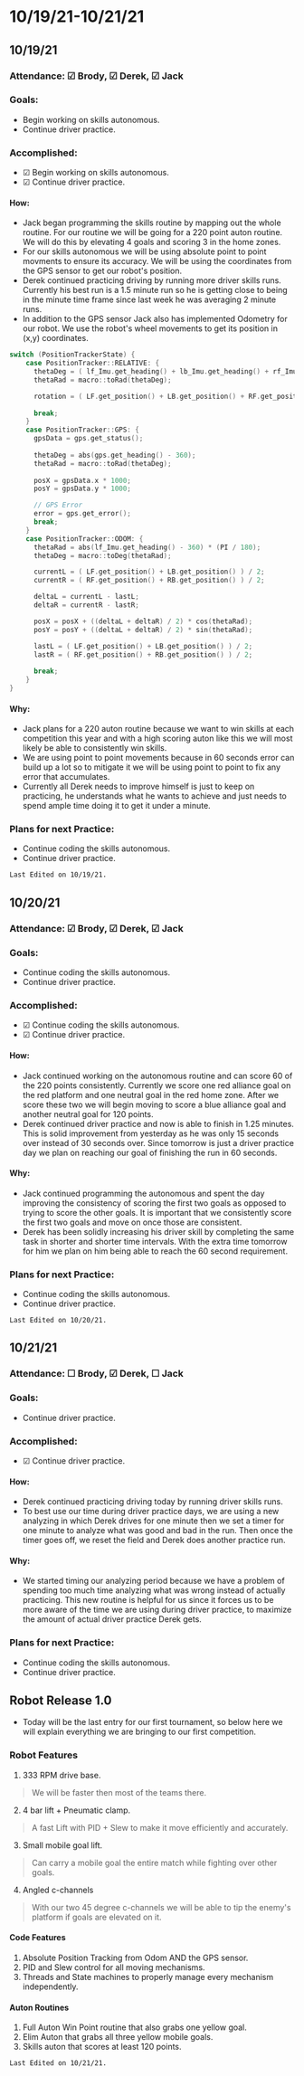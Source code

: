 # 10/19/21-10/21/21
## 10/19/21
### Attendance: &#9745; Brody, &#9745; Derek, &#9745; Jack
### Goals:
- Begin working on skills autonomous.
- Continue driver practice.
### Accomplished:
- &#9745; Begin working on skills autonomous.
- &#9745; Continue driver practice.
#### How:
- Jack began programming the skills routine by mapping out the whole routine. For our routine we will be going for a 220 point auton routine. We will do this by elevating 4 goals and scoring 3 in the home zones. 
- For our skills autonomous we will be using absolute point to point movments to ensure its accuracy. We will be using the coordinates from the GPS sensor to get our robot's position.
- Derek continued practicing driving by running more driver skills runs. Currently his best run is a 1.5 minute run so he is getting close to being in the minute time frame since last week he was averaging 2 minute runs.
- In addition to the GPS sensor Jack also has implemented Odometry for our robot. We use the robot's wheel movements to get its position in (x,y) coordinates.
```c++
switch (PositionTrackerState) {
    case PositionTracker::RELATIVE: {
      thetaDeg = ( lf_Imu.get_heading() + lb_Imu.get_heading() + rf_Imu.get_heading() + rb_Imu.get_heading() )/4;
      thetaRad = macro::toRad(thetaDeg);

      rotation = ( LF.get_position() + LB.get_position() + RF.get_position() + RB.get_position() ) /4;
      
      break;
    }
    case PositionTracker::GPS: {
      gpsData = gps.get_status();
      
      thetaDeg = abs(gps.get_heading() - 360);
      thetaRad = macro::toRad(thetaDeg);
      
      posX = gpsData.x * 1000;
      posY = gpsData.y * 1000;

      // GPS Error
      error = gps.get_error();
      break;
    }
    case PositionTracker::ODOM: {
      thetaRad = abs(lf_Imu.get_heading() - 360) * (PI / 180);
      thetaDeg = macro::toDeg(thetaRad);

      currentL = ( LF.get_position() + LB.get_position() ) / 2;
      currentR = ( RF.get_position() + RB.get_position() ) / 2;

      deltaL = currentL - lastL;
      deltaR = currentR - lastR;

      posX = posX + ((deltaL + deltaR) / 2) * cos(thetaRad);
      posY = posY + ((deltaL + deltaR) / 2) * sin(thetaRad);

      lastL = ( LF.get_position() + LB.get_position() ) / 2;
      lastR = ( RF.get_position() + RB.get_position() ) / 2;
      
      break;
    }
}
```
#### Why:
- Jack plans for a 220 auton routine because we want to win skills at each competition this year and with a high scoring auton like this we will most likely be able to consistently win skills.
- We are using point to point movements because in 60 seconds error can build up a lot so to mitigate it we will be using point to point to fix any error that accumulates.
- Currently all Derek needs to improve himself is just to keep on practicing, he understands what he wants to achieve and just needs to spend ample time doing it to get it under a minute.

### Plans for next Practice:
- Continue coding the skills autonomous.
- Continue driver practice.

```{important}
Last Edited on 10/19/21.
```

## 10/20/21
### Attendance: &#9745; Brody, &#9745; Derek, &#9745; Jack 
### Goals:
- Continue coding the skills autonomous.
- Continue driver practice.
### Accomplished:
- &#9745; Continue coding the skills autonomous.
- &#9745; Continue driver practice.
#### How:
- Jack continued working on the autonomous routine and can score 60 of the 220 points consistently. Currently we score one red alliance goal on the red platform and one neutral goal in the red home zone. After we score these two we will begin moving to score a blue alliance goal and another neutral goal for 120 points.
- Derek continued driver practice and now is able to finish in 1.25 minutes. This is solid improvement from yesterday as he was only 15 seconds over instead of 30 seconds over. Since tomorrow is just a driver practice day we plan on reaching our goal of finishing the run in 60 seconds.
#### Why:
- Jack continued programming the autonomous and spent the day improving the consistency of scoring the first two goals as opposed to trying to score the other goals. It is important that we consistently score the first two goals and move on once those are consistent.
- Derek has been solidly increasing his driver skill by completing the same task in shorter and shorter time intervals. With the extra time tomorrow for him we plan on him being able to reach the 60 second requirement. 
### Plans for next Practice:
- Continue coding the skills autonomous.
- Continue driver practice.

```{important}
Last Edited on 10/20/21.
```
## 10/21/21
### Attendance: &#9744; Brody, &#9745; Derek, &#9744; Jack 
### Goals:
- Continue driver practice.
### Accomplished:
- &#9745; Continue driver practice.
#### How:
- Derek continued practicing driving today by running driver skills runs.
- To best use our time during driver practice days, we are using a new analyzing in which Derek drives for one minute then we set a timer for one minute to analyze what was good and bad in the run. Then once the timer goes off, we reset the field and Derek does another practice run. 
#### Why:
- We started timing our analyzing period because we have a problem of spending too much time analyzing what was wrong instead of actually practicing. This new routine is helpful for us since it forces us to be more aware of the time we are using during driver practice, to maximize the amount of actual driver practice Derek gets.
### Plans for next Practice:
- Continue coding the skills autonomous.
- Continue driver practice.

## Robot Release 1.0
- Today will be the last entry for our first tournament, so below here we will explain everything we are bringing to our first competition.

### Robot Features
1. 333 RPM drive base. 
> We will be faster then most of the teams there.
2. 4 bar lift + Pneumatic clamp.
> A fast Lift with PID + Slew to make it move efficiently and accurately.
3. Small mobile goal lift.
> Can carry a mobile goal the entire match while fighting over other goals.
4. Angled c-channels
> With our two 45 degree c-channels we will be able to tip the enemy's platform if goals are elevated on it.

#### Code Features
1. Absolute Position Tracking from Odom AND the GPS sensor.
2. PID and Slew control for all moving mechanisms.
3. Threads and State machines to properly manage every mechanism independently.

#### Auton Routines
1. Full Auton Win Point routine that also grabs one yellow goal.
2. Elim Auton that grabs all three yellow mobile goals.
3. Skills auton that scores at least 120 points.

```{important}
Last Edited on 10/21/21.
```